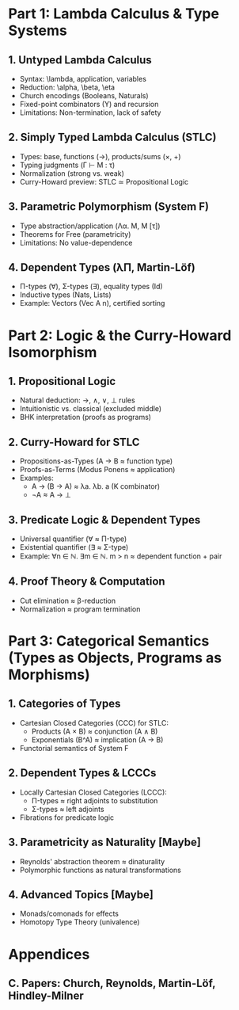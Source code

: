 

# Part 1: Lambda Calculus & Type Systems

## 1. Untyped Lambda Calculus
- Syntax: \lambda, application, variables
- Reduction: \alpha, \beta, \eta
- Church encodings (Booleans, Naturals)
- Fixed-point combinators (Y) and recursion
- Limitations: Non-termination, lack of safety

## 2. Simply Typed Lambda Calculus (STLC)
- Types: base, functions (→), products/sums (×, +)
- Typing judgments (Γ ⊢ M : τ)
- Normalization (strong vs. weak)
- Curry-Howard preview: STLC ≃ Propositional Logic

## 3. Parametric Polymorphism (System F)
- Type abstraction/application (Λα. M, M [τ])
- Theorems for Free (parametricity)
- Limitations: No value-dependence

## 4. Dependent Types (λΠ, Martin-Löf)
- Π-types (∀), Σ-types (∃), equality types (Id)
- Inductive types (Nats, Lists)
- Example: Vectors (Vec A n), certified sorting

# Part 2: Logic & the Curry-Howard Isomorphism

## 1. Propositional Logic
- Natural deduction: →, ∧, ∨, ⊥ rules
- Intuitionistic vs. classical (excluded middle)
- BHK interpretation (proofs as programs)

## 2. Curry-Howard for STLC
- Propositions-as-Types (A → B ≈ function type)
- Proofs-as-Terms (Modus Ponens ≈ application)
- Examples:
  - A → (B → A) ≈ λa. λb. a (K combinator)
  - ¬A ≈ A → ⊥

## 3. Predicate Logic & Dependent Types
- Universal quantifier (∀ ≈ Π-type)
- Existential quantifier (∃ ≈ Σ-type)
- Example: ∀n ∈ ℕ. ∃m ∈ ℕ. m > n ≈ dependent function + pair

## 4. Proof Theory & Computation
- Cut elimination ≈ β-reduction
- Normalization ≈ program termination

# Part 3: Categorical Semantics (Types as Objects, Programs as Morphisms)

## 1. Categories of Types
- Cartesian Closed Categories (CCC) for STLC:
  - Products (A × B) ≈ conjunction (A ∧ B)
  - Exponentials (B^A) ≈ implication (A → B)
- Functorial semantics of System F

## 2. Dependent Types & LCCCs
- Locally Cartesian Closed Categories (LCCC):
  - Π-types ≈ right adjoints to substitution
  - Σ-types ≈ left adjoints
- Fibrations for predicate logic

## 3. Parametricity as Naturality [Maybe]
- Reynolds' abstraction theorem ≈ dinaturality
- Polymorphic functions as natural transformations

## 4. Advanced Topics [Maybe]
- Monads/comonads for effects
- Homotopy Type Theory (univalence)

# Appendices

## C. Papers: Church, Reynolds, Martin-Löf, Hindley-Milner
